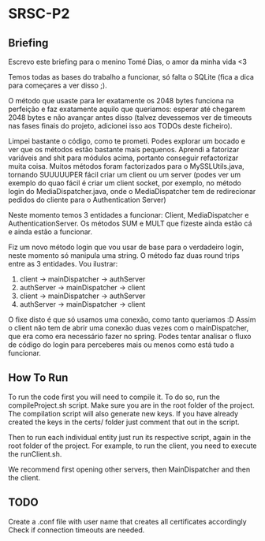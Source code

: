 # SRSC-P2

## Briefing

Escrevo este briefing para o menino Tomé Dias, o amor da minha vida <3

Temos todas as bases do trabalho a funcionar, só falta o SQLite (fica a dica para começares a ver disso ;).

O método que usaste para ler exatamente os 2048 bytes funciona na perfeição e faz exatamente aquilo que
queriamos: esperar até chegarem 2048 bytes e não avançar antes disso (talvez devessemos ver de timeouts
nas fases finais do projeto, adicionei isso aos TODOs deste ficheiro).

Limpei bastante o código, como te prometi. Podes explorar um bocado e ver que os métodos estão bastante mais
pequenos. Aprendi a fatorizar variáveis and shit para módulos acima, portanto conseguir refactorizar muita coisa.
Muitos métodos foram factorizados para o MySSLUtils.java, tornando SUUUUUPER fácil criar um client ou um server
(podes ver um exemplo do quao fácil é criar um client socket, por exemplo, no método login do MediaDispatcher.java,
onde o MediaDispatcher tem de redirecionar pedidos do cliente para o Authentication Server)

Neste momento temos 3 entidades a funcionar: Client, MediaDispatcher e AuthenticationServer. Os métodos SUM e MULT que
fizeste ainda estão cá e ainda estão a funcionar.

Fiz um novo método login que vou usar de base para o verdadeiro login, neste momento só manipula uma string.
O método faz duas round trips entre as 3 entidades. Vou ilustrar:

1. client -> mainDispatcher -> authServer
2. authServer -> mainDispatcher -> client
3. client -> mainDispatcher -> authServer
4. authServer -> mainDispatcher -> client

O fixe disto é que só usamos uma conexão, como tanto queriamos :D
Assim o client não tem de abrir uma conexão duas vezes com o mainDispatcher, que era como era necessário fazer no spring.
Podes tentar analisar o fluxo de código do login para perceberes mais ou menos como está tudo a funcionar.

## How To Run

To run the code first you will need to compile it. To do so, run the compileProject.sh script. Make sure you
are in the root folder of the project. The compilation script will also generate new keys. If you have already
created the keys in the certs/ folder just comment that out in the script.

Then to run each individual entity just run its respective script, again in the root folder of the project.
For example, to run the client, you need to execute the runClient.sh.

We recommend first opening other servers, then MainDispatcher and then the client.

## TODO

Create a .conf file with user name that creates all certificates accordingly
Check if connection timeouts are needed.

